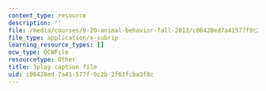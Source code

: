 ```yaml
---
content_type: resource
description: ''
file: /media/courses/9-20-animal-behavior-fall-2013/c06428ed7a41577f9c2b2f63fcba3f8c_472228.vtt
file_type: application/x-subrip
learning_resource_types: []
ocw_type: OCWFile
resourcetype: Other
title: 3play caption file
uid: c06428ed-7a41-577f-9c2b-2f63fcba3f8c
---
```

